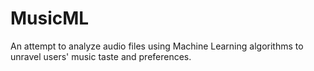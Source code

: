 # MusicML

An attempt to analyze  audio files using Machine Learning algorithms to unravel users' music taste and preferences.

